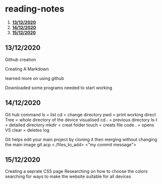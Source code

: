 # reading-notes

1. [**13/12/2020**](#**13/12/2020**)
2. [**14/12/2020**](#**14/12/2020**)
3. [**15/12/2020**](#**15/12/2020**)
## **13/12/2020**

Github creation 

Creating A Markdown

learned more on using github

Downloaded some programs needed to start working

## **14/12/2020**

Git hub command 
ls = list
cd = change directory 
pwd = print working direct 
Tree = whole directory of the device visualised 
cd.. = previous directory
ls-l = detailed directory
mkdir = creat folder 
touch = creats file
code . = opens VS
clear = deletes log


Git helps edit your main project by cloning it then merging without changing the main image
git acp <./files_to_add> <"my commit message">

## **15/12/2020**

Creating a seprate CSS page
Researching on how to choose the colors
searching for ways to make the website suitable for all devices
